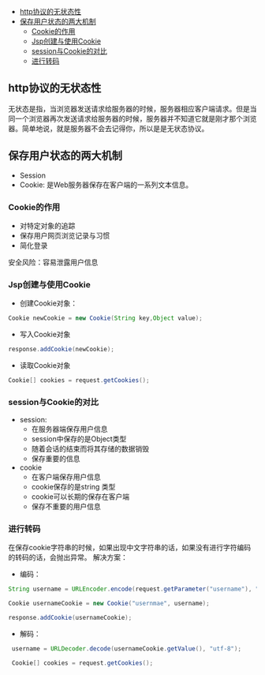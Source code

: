 
<!-- toc orderedList:0 depthFrom:1 depthTo:6 -->

* [http协议的无状态性](#http协议的无状态性)
* [保存用户状态的两大机制](#保存用户状态的两大机制)
  * [Cookie的作用](#cookie的作用)
  * [Jsp创建与使用Cookie](#jsp创建与使用cookie)
  * [session与Cookie的对比](#session与cookie的对比)
  * [进行转码](#进行转码)

<!-- tocstop -->

## http协议的无状态性

无状态是指，当浏览器发送请求给服务器的时候，服务器相应客户端请求。但是当同一个浏览器再次发送请求给服务器的时候，服务器并不知道它就是刚才那个浏览器。简单地说，就是服务器不会去记得你，所以是是无状态协议。

## 保存用户状态的两大机制
- Session
- Cookie: 是Web服务器保存在客户端的一系列文本信息。

### Cookie的作用
- 对特定对象的追踪
- 保存用户网页浏览记录与习惯
- 简化登录

安全风险：容易泄露用户信息

### Jsp创建与使用Cookie
- 创建Cookie对象：
``` Java
Cookie newCookie = new Cookie(String key,Object value);
```
- 写入Cookie对象
``` Java
response.addCookie(newCookie);
```
- 读取Cookie对象
``` Java
Cookie[] cookies = request.getCookies();
```

### session与Cookie的对比

- session:
  - 在服务器端保存用户信息
  - session中保存的是Object类型
  - 随着会话的结束而将其存储的数据销毁
  - 保存重要的信息
- cookie
  - 在客户端保存用户信息
  - cookie保存的是string 类型
  - cookie可以长期的保存在客户端
  - 保存不重要的用户信息

### 进行转码
在保存cookie字符串的时候，如果出现中文字符串的话，如果没有进行字符编码的转码的话，会抛出异常。
解决方案：
- 编码：
``` Java
String username = URLEncoder.encode(request.getParameter("username"), "utf-8");

Cookie usernameCookie = new Cookie("usernmae", username);

response.addCookie(usernameCookie);
```
- 解码：
``` Java
 username = URLDecoder.decode(usernameCookie.getValue(), "utf-8");

 Cookie[] cookies = request.getCookies();
```
